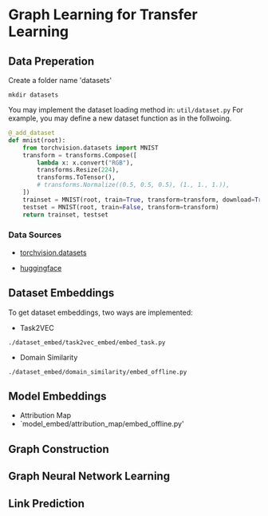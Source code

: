 # Graph Learning for Transfer Learning

## Data Preperation

Create a folder name 'datasets'
```
mkdir datasets
```
You may implement the dataset loading method in: 
`util/dataset.py`
For example, you may define a new dataset function as in the follwoing.

```python
@_add_dataset
def mnist(root):
    from torchvision.datasets import MNIST
    transform = transforms.Compose([
        lambda x: x.convert("RGB"),
        transforms.Resize(224),
        transforms.ToTensor(),
        # transforms.Normalize((0.5, 0.5, 0.5), (1., 1., 1.)),
    ])
    trainset = MNIST(root, train=True, transform=transform, download=True)
    testset = MNIST(root, train=False, transform=transform)
    return trainset, testset
```

### Data Sources
- [torchvision.datasets](https://pytorch.org/vision/stable/datasets.html)

- [huggingface](https://huggingface.co/datasets?task_categories=task_categories:image-classification&sort=downloads)

## Dataset Embeddings
To get dataset embeddings, two ways are implemented:
- Task2VEC

`./dataset_embed/task2vec_embed/embed_task.py`
- Domain Similarity

`./dataset_embed/domain_similarity/embed_offline.py`

## Model Embeddings
- Attribution Map
- `model_embed/attribution_map/embed_offline.py'

## Graph Construction

## Graph Neural Network Learning

## Link Prediction

